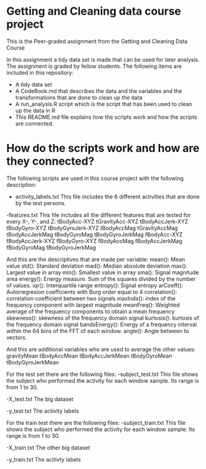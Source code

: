 # Getting and Cleaning data course project
This is the Peer-graded assignment from the Getting and Cleaning Data Course

In this assignment a tidy data set is made that can be used for later analysis. The assignment is graded by fellow students. 
The following items are included in this repository:
- A tidy data set
- A CodeBook.md that describes the data and the variables and the transformations that are done to clean up the data
- A run_analysis.R script which is the script that has been used to clean up the data in R
- This README.md file explains how the scripts work and how the scripts are connected.

# How do the scripts work and how are they connected?
The following scripts are used in this course project with the following description:
- activity_labels.txt
This file includes the 6 different activities that are done by the test persons.

-features.txt
This file includes all the different features that are tested for every X-, Y-, and Z:
tBodyAcc-XYZ
tGravityAcc-XYZ
tBodyAccJerk-XYZ
tBodyGyro-XYZ
tBodyGyroJerk-XYZ
tBodyAccMag
tGravityAccMag
tBodyAccJerkMag
tBodyGyroMag
tBodyGyroJerkMag
fBodyAcc-XYZ
fBodyAccJerk-XYZ
fBodyGyro-XYZ
fBodyAccMag
fBodyAccJerkMag
fBodyGyroMag
fBodyGyroJerkMag

And this are the descriptives that are made per variable: 
mean(): Mean value
std(): Standard deviation
mad(): Median absolute deviation 
max(): Largest value in array
min(): Smallest value in array
sma(): Signal magnitude area
energy(): Energy measure. Sum of the squares divided by the number of values. 
iqr(): Interquartile range 
entropy(): Signal entropy
arCoeff(): Autorregresion coefficients with Burg order equal to 4
correlation(): correlation coefficient between two signals
maxInds(): index of the frequency component with largest magnitude
meanFreq(): Weighted average of the frequency components to obtain a mean frequency
skewness(): skewness of the frequency domain signal 
kurtosis(): kurtosis of the frequency domain signal 
bandsEnergy(): Energy of a frequency interval within the 64 bins of the FFT of each window.
angle(): Angle between to vectors.

And this are additional variables who are used to average the other values:
gravityMean
tBodyAccMean
tBodyAccJerkMean
tBodyGyroMean
tBodyGyroJerkMean

For the test set there are the following files:
-subject_test.txt
This file shows the subject who performed the activity for each window sample. Its range is from 1 to 30. 

-X_test.txt
The big dataset

-y_test.txt
The activity labels

For the train test there are the following files:
-subject_train.txt
This file shows the subject who performed the activity for each window sample. Its range is from 1 to 30. 

-X_train.txt
The other big dataset

-y_train.txt
The acitivty labels
